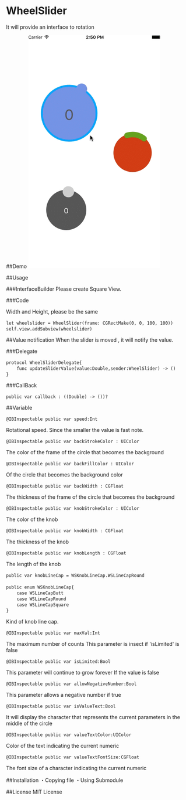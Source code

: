 # WheelSlider
It will provide an interface to rotation

##Demo
![DEMO](WheelSliderSample/demo.gif)

##Usage

###InterfaceBuilder
Please create Square View.

###Code

Width and Height, please be the same
```
let wheelslider = WheelSlider(frame: CGRectMake(0, 0, 100, 100))
self.view.addSubview(wheelslider)
```

##Value notification
When the slider is moved , it will notify the value.

###Delegate
```
protocol WheelSliderDelegate{
    func updateSliderValue(value:Double,sender:WheelSlider) -> ()
}
```

###CallBack
```
public var callback : ((Double) -> ())?
```

##Variable

```
@IBInspectable public var speed:Int
```
Rotational speed.
Since the smaller the value is fast note.

```
@IBInspectable public var backStrokeColor : UIColor
```
The color of the frame of the circle that becomes the background

```
@IBInspectable public var backFillColor : UIColor
```
Of the circle that becomes the background color

```
@IBInspectable public var backWidth : CGFloat
```
The thickness of the frame of the circle that becomes the background

```
@IBInspectable public var knobStrokeColor : UIColor
```
The color of the knob

```
@IBInspectable public var knobWidth : CGFloat
```
The thickness of the knob

```
@IBInspectable public var knobLength : CGFloat
```
The length of the knob

```
public var knobLineCap = WSKnobLineCap.WSLineCapRound

public enum WSKnobLineCap{
    case WSLineCapButt
    case WSLineCapRound
    case WSLineCapSquare
}
```
Kind of knob line cap.

```
@IBInspectable public var maxVal:Int
```
The maximum number of counts
This parameter is insect if 'isLimited' is false

```
@IBInspectable public var isLimited:Bool
```
This parameter will continue to grow forever If the value is false

```
@IBInspectable public var allowNegativeNumber:Bool
```
This parameter allows a negative number if true

```
@IBInspectable public var isValueText:Bool
```
It will display the character that represents the current parameters in the middle of the circle

```
@IBInspectable public var valueTextColor:UIColor
```
Color of the text indicating the current numeric

```
@IBInspectable public var valueTextFontSize:CGFloat
```
The font size of a character indicating the current numeric

##Installation
・Copying file
・Using Submodule

##License
MIT License




